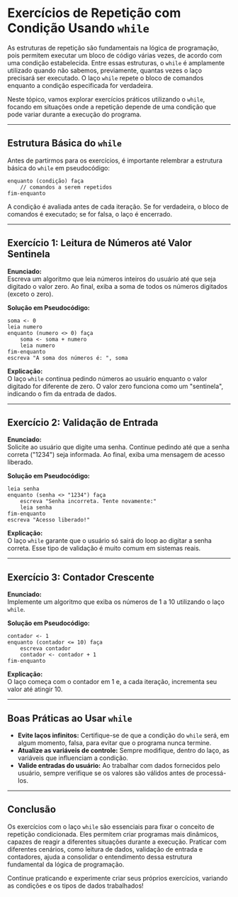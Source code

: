 
# Exercícios de Repetição com Condição Usando `while`

As estruturas de repetição são fundamentais na lógica de programação, pois permitem executar um bloco de código várias vezes, de acordo com uma condição estabelecida. Entre essas estruturas, o `while` é amplamente utilizado quando não sabemos, previamente, quantas vezes o laço precisará ser executado. O laço `while` repete o bloco de comandos enquanto a condição especificada for verdadeira.

Neste tópico, vamos explorar exercícios práticos utilizando o `while`, focando em situações onde a repetição depende de uma condição que pode variar durante a execução do programa.

---

## Estrutura Básica do `while`

Antes de partirmos para os exercícios, é importante relembrar a estrutura básica do `while` em pseudocódigo:

```pseudocode
enquanto (condição) faça
    // comandos a serem repetidos
fim-enquanto
```

A condição é avaliada antes de cada iteração. Se for verdadeira, o bloco de comandos é executado; se for falsa, o laço é encerrado.

---

## Exercício 1: Leitura de Números até Valor Sentinela

**Enunciado:**  
Escreva um algoritmo que leia números inteiros do usuário até que seja digitado o valor zero. Ao final, exiba a soma de todos os números digitados (exceto o zero).

**Solução em Pseudocódigo:**

```pseudocode
soma <- 0
leia numero
enquanto (numero <> 0) faça
    soma <- soma + numero
    leia numero
fim-enquanto
escreva "A soma dos números é: ", soma
```

**Explicação:**  
O laço `while` continua pedindo números ao usuário enquanto o valor digitado for diferente de zero. O valor zero funciona como um "sentinela", indicando o fim da entrada de dados.

---

## Exercício 2: Validação de Entrada

**Enunciado:**  
Solicite ao usuário que digite uma senha. Continue pedindo até que a senha correta ("1234") seja informada. Ao final, exiba uma mensagem de acesso liberado.

**Solução em Pseudocódigo:**

```pseudocode
leia senha
enquanto (senha <> "1234") faça
    escreva "Senha incorreta. Tente novamente:"
    leia senha
fim-enquanto
escreva "Acesso liberado!"
```

**Explicação:**  
O laço `while` garante que o usuário só sairá do loop ao digitar a senha correta. Esse tipo de validação é muito comum em sistemas reais.

---

## Exercício 3: Contador Crescente

**Enunciado:**  
Implemente um algoritmo que exiba os números de 1 a 10 utilizando o laço `while`.

**Solução em Pseudocódigo:**

```pseudocode
contador <- 1
enquanto (contador <= 10) faça
    escreva contador
    contador <- contador + 1
fim-enquanto
```

**Explicação:**  
O laço começa com o contador em 1 e, a cada iteração, incrementa seu valor até atingir 10.

---

## Boas Práticas ao Usar `while`

- **Evite laços infinitos:** Certifique-se de que a condição do `while` será, em algum momento, falsa, para evitar que o programa nunca termine.
- **Atualize as variáveis de controle:** Sempre modifique, dentro do laço, as variáveis que influenciam a condição.
- **Valide entradas do usuário:** Ao trabalhar com dados fornecidos pelo usuário, sempre verifique se os valores são válidos antes de processá-los.

---

## Conclusão

Os exercícios com o laço `while` são essenciais para fixar o conceito de repetição condicionada. Eles permitem criar programas mais dinâmicos, capazes de reagir a diferentes situações durante a execução. Praticar com diferentes cenários, como leitura de dados, validação de entrada e contadores, ajuda a consolidar o entendimento dessa estrutura fundamental da lógica de programação.

Continue praticando e experimente criar seus próprios exercícios, variando as condições e os tipos de dados trabalhados!
```

